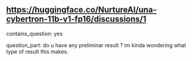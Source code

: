 ## https://huggingface.co/NurtureAI/una-cybertron-11b-v1-fp16/discussions/1

contains_question: yes

question_part: do u have any preliminar result ? im kinda wondering what type of result this makes.